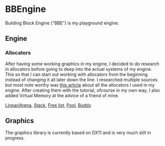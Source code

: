 # BBEngine
Building Block Engine ("BBE") is my playground engine.

## Engine
### Allocators
After having some working graphics in my engine, I decided to do research in allocators before going to deep into the actual systems of my engine. This so that I can start out working with allocators from the beginning instead of changing it all later down the line. I researched multiple sources but most note worthy was [this article](https://www.gingerbill.org/series/memory-allocation-strategies/) about all the allocators I used in my engine. After creating them with the tutorial, ofcourse in my own way, I also added Virtual Memory at the advice of a friend of mine.

[Linear/Arena](https://github.com/Reemhi2122/BBEngine/blob/main/BBEngine/BBEngine/Allocators/ArenaAllocator.cpp), [Stack](https://github.com/Reemhi2122/BBEngine/blob/main/BBEngine/BBEngine/Allocators/StackAllocator.cpp), [Free list](https://github.com/Reemhi2122/BBEngine/blob/main/BBEngine/BBEngine/Allocators/FreeListAllocator.cpp), [Pool](https://github.com/Reemhi2122/BBEngine/blob/main/BBEngine/BBEngine/Allocators/PoolAllocator.cpp), [Buddy](https://github.com/Reemhi2122/BBEngine/blob/main/BBEngine/BBEngine/Allocators/BuddyAllocator.cpp)

## Graphics
The graphics library is currently based on DX11 and is very much still in progress.
